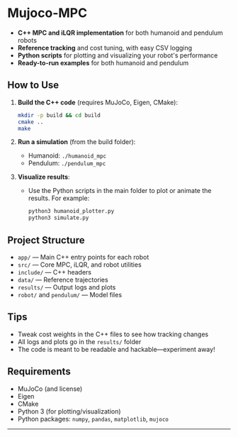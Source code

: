 # Mujoco-MPC

- **C++ MPC and iLQR implementation** for both humanoid and pendulum robots
- **Reference tracking** and cost tuning, with easy CSV logging
- **Python scripts** for plotting and visualizing your robot's performance
- **Ready-to-run examples** for both humanoid and pendulum

## How to Use

1. **Build the C++ code** (requires MuJoCo, Eigen, CMake):
   ```bash
   mkdir -p build && cd build
   cmake ..
   make
   ```
2. **Run a simulation** (from the build folder):
   - Humanoid: `./humanoid_mpc`
   - Pendulum: `./pendulum_mpc`

3. **Visualize results**:
   - Use the Python scripts in the main folder to plot or animate the results. For example:
     ```bash
     python3 humanoid_plotter.py
     python3 simulate.py
     ```

## Project Structure

- `app/` — Main C++ entry points for each robot
- `src/` — Core MPC, iLQR, and robot utilities
- `include/` — C++ headers
- `data/` — Reference trajectories
- `results/` — Output logs and plots
- `robot/` and `pendulum/` — Model files

## Tips
- Tweak cost weights in the C++ files to see how tracking changes
- All logs and plots go in the `results/` folder
- The code is meant to be readable and hackable—experiment away!

## Requirements
- MuJoCo (and license)
- Eigen
- CMake
- Python 3 (for plotting/visualization)
- Python packages: `numpy`, `pandas`, `matplotlib`, `mujoco`

---